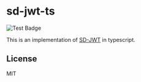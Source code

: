 # sd-jwt-ts
![Test Badge](https://github.com/chike0905/sd-jwt-ts/actions/workflows/test.yml/badge.svg)

This is an implementation of [SD-JWT](https://www.ietf.org/archive/id/draft-fett-oauth-selective-disclosure-jwt-02.html) in typescript.

## License
MIT